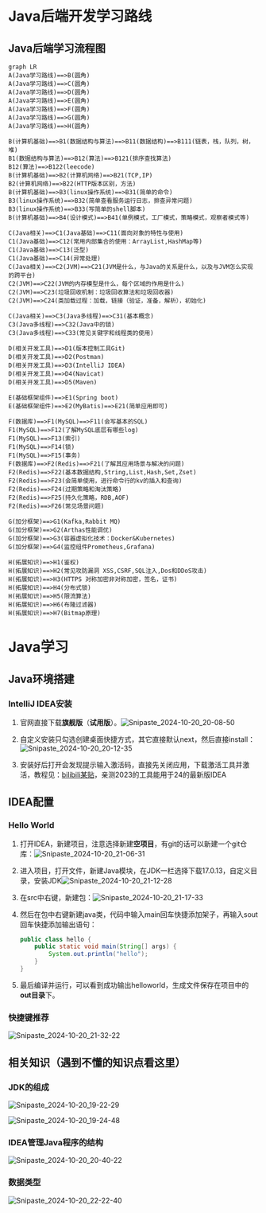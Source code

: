 

# Java后端开发学习路线

## Java后端学习流程图

```mermaid
graph LR
A(Java学习路线)==>B(圆角)
A(Java学习路线)==>C(圆角)
A(Java学习路线)==>D(圆角)
A(Java学习路线)==>E(圆角)
A(Java学习路线)==>F(圆角)
A(Java学习路线)==>G(圆角)
A(Java学习路线)==>H(圆角)

B(计算机基础)==>B1(数据结构与算法)==>B11(数据结构)==>B111(链表，栈，队列，树，堆)
B1(数据结构与算法)==>B12(算法)==>B121(排序查找算法)
B12(算法)==>B122(leecode)
B(计算机基础)==>B2(计算机网络)==>B21(TCP,IP)
B2(计算机网络)==>B22(HTTP版本区别，方法)
B(计算机基础)==>B3(linux操作系统)==>B31(简单的命令)
B3(linux操作系统)==>B32(简单查看服务运行日志，排查异常问题)
B3(linux操作系统)==>B33(写简单的shell脚本)
B(计算机基础)==>B4(设计模式)==>B41(单例模式，工厂模式，策略模式，观察者模式等)

C(Java相关)==>C1(Java基础)==>C11(面向对象的特性与使用)
C1(Java基础)==>C12(常用内部集合的使用：ArrayList,HashMap等)
C1(Java基础)==>C13(泛型)
C1(Java基础)==>C14(异常处理)
C(Java相关)==>C2(JVM)==>C21(JVM是什么，与Java的关系是什么，以及与JVM怎么实现的跨平台)
C2(JVM)==>C22(JVM的内存模型是什么，每个区域的作用是什么)
C2(JVM)==>C23(垃圾回收机制：垃圾回收算法和垃圾回收器)
C2(JVM)==>C24(类加载过程：加载，链接（验证，准备，解析），初始化)

C(Java相关)==>C3(Java多线程)==>C31(基本概念)
C3(Java多线程)==>C32(Java中的锁)
C3(Java多线程)==>C33(常见关键字和线程类的使用)

D(相关开发工具)==>D1(版本控制工具Git)
D(相关开发工具)==>D2(Postman)
D(相关开发工具)==>D3(IntelliJ IDEA)
D(相关开发工具)==>D4(Navicat)
D(相关开发工具)==>D5(Maven)

E(基础框架组件)==>E1(Spring boot)
E(基础框架组件)==>E2(MyBatis)==>E21(简单应用即可)

F(数据库)==>F1(MySQL)==>F11(会写基本的SQL)
F1(MySQL)==>F12(了解MySQL底层有哪些log)
F1(MySQL)==>F13(索引)
F1(MySQL)==>F14(锁)
F1(MySQL)==>F15(事务)
F(数据库)==>F2(Redis)==>F21(了解其应用场景与解决的问题)
F2(Redis)==>F22(基本数据结构,String,List,Hash,Set,Zset)
F2(Redis)==>F23(会简单使用，进行命令行的kv的插入和查询)
F2(Redis)==>F24(过期策略和淘汰策略)
F2(Redis)==>F25(持久化策略，RDB,AOF)
F2(Redis)==>F26(常见场景问题)

G(加分框架)==>G1(Kafka,Rabbit MQ)
G(加分框架)==>G2(Arthas性能调优)
G(加分框架)==>G3(容器虚拟化技术：Docker&Kubernetes)
G(加分框架)==>G4(监控组件Prometheus,Grafana)

H(拓展知识)==>H1(鉴权)
H(拓展知识)==>H2(常见攻防漏洞 XSS,CSRF,SQL注入,Dos和DDoS攻击)
H(拓展知识)==>H3(HTTPS 对称加密非对称加密，签名，证书)
H(拓展知识)==>H4(分布式锁)
H(拓展知识)==>H5(限流算法)
H(拓展知识)==>H6(布隆过滤器)
H(拓展知识)==>H7(Bitmap原理)
```

# Java学习

## Java环境搭建

### IntelliJ IDEA安装

1. 官网直接下载**旗舰版**（**试用版**）。![Snipaste_2024-10-20_20-08-50](image/Snipaste_2024-10-20_20-08-50.png)

2. 自定义安装只勾选创建桌面快捷方式，其它直接默认next，然后直接install：![Snipaste_2024-10-20_20-12-35](image/Snipaste_2024-10-20_20-12-35.png)

3. 安装好后打开会发现提示输入激活码，直接先关闭应用，下载激活工具并激活，教程见：[bilibili某贴](https://www.bilibili.com/read/cv34286633/)，亲测2023的工具能用于24的最新版IDEA

## IDEA配置

### Hello World

1. 打开IDEA，新建项目，注意选择新建**空项目**，有git的话可以新建一个git仓库：![Snipaste_2024-10-20_21-06-31](image/Snipaste_2024-10-20_21-06-31.png)

2. 进入项目，打开文件，新建Java模块，在JDK一栏选择下载17.0.13，自定义目录，安装JDK![Snipaste_2024-10-20_21-12-28](image/Snipaste_2024-10-20_21-12-28.png)

3. 在src中右键，新建包：![Snipaste_2024-10-20_21-17-33](image/Snipaste_2024-10-20_21-17-33.png)

4. 然后在包中右键新建java类，代码中输入main回车快捷添加架子，再输入sout回车快捷添加输出语句：

   ```java
   public class hello {
       public static void main(String[] args) {
           System.out.println("hello");
       }
   }
   ```

5. 最后编译并运行，可以看到成功输出helloworld，生成文件保存在项目中的**out目录**下。

### 快捷键推荐

![Snipaste_2024-10-20_21-32-22](image/Snipaste_2024-10-20_21-32-22.png)

## 相关知识（遇到不懂的知识点看这里）

### JDK的组成

![Snipaste_2024-10-20_19-22-29](image/Snipaste_2024-10-20_19-22-29.png)

![Snipaste_2024-10-20_19-24-48](image/Snipaste_2024-10-20_19-24-48.png)

### IDEA管理Java程序的结构

![Snipaste_2024-10-20_20-40-22](image/Snipaste_2024-10-20_20-40-22.png)

### 数据类型

![Snipaste_2024-10-20_22-22-40](image/Snipaste_2024-10-20_22-22-40.png)


